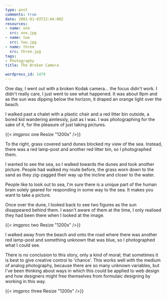 ```yaml
---
type: post
comments: true
date: 2001-01-03T22:04:00Z
resources:
- name: one
  src: one.jpg
- name: two
  src: two.jpg
- name: three
  src: three.jpg
tags:
- Photography
title: The Broken Camera

wordpress_id: 1479
---
```


One day, I went out with a broken Kodak camera… the focus didn't work. I didn't really care, I just went to see what happened. It was about 9pm and as the sun was dipping below the horizon, it draped an orange light over the beach.

I walked past  a chalet with a plastic chair and a red litter bin outside, a bored kid wandering aimlessly, just as I was. I was photographing for the sake of it, for the pleasure of just taking pictures.

{{< imgproc one Resize "1200x" />}}

To the right, grass covered sand dunes blocked my view of the sea. Instead, there was a red lamp-post and another red litter bin, so I photographed them.

I wanted to see the sea, so I walked towards the dunes and took another picture. People had walked my route before, the grass worn down to the sand as they zig-zagged their way up the incline and closer to the water.

People like to look out to sea, I'm sure there is a unique part of the human brain solely geared for responding in some way to the sea. It makes you want to take a picture.

Once over the dune, I looked back to see two figures as the sun disappeared behind them. I wasn't aware of them at the time, I only realised they had been there when I looked at the image.

{{< imgproc two Resize "1200x" />}}

I walked away from the beach and onto the road where there was another red lamp-post and something unknown that was blue, so I photographed what I could see.

There is no conclusion to this story, only a kind of moral; that sometimes it is best to give creative control to 'chance'. This works well with the medium of analog photography, because there are so many unknown variables, but I've been thinking about ways in which this could be applied to web design and how designers might free themselves from formulaic designing by working in this way. 

{{< imgproc three Resize "1200x" />}}

  
